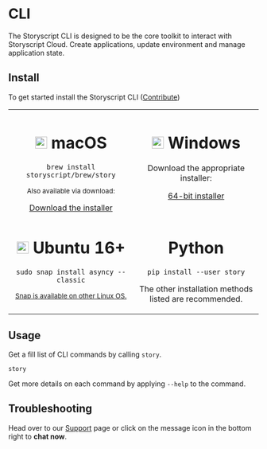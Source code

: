 # CLI

The Storyscript CLI is designed to be the core toolkit to interact with Storyscript Cloud. Create applications, update environment and manage application state.

## Install
To get started install the Storyscript CLI ([Contribute](https://github.com/storyscript/cli))

<table width="100%">
<tr>
<td style="text-align:center" width="50%" valign="top">
<h1><img src="../assets/apple-logo.svg" width="24"> macOS</h1>

```shell
brew install storyscript/brew/story
```

<small>Also available via download:</small>

<div><a href="https://github.com/storyscript/cli/releases/download/0.0.6/asyncy-0.0.6.pkg" class="button is-primary is-small">Download the installer</a></div>


</td>
<td style="text-align:center" width="50%" valign="top">
<h1><img src="../assets/windows-logo.svg" width="24"> Windows</h1>

Download the appropriate installer:

<div><a href="https://github.com/storyscript/cli/releases/download/0.0.6/asyncy-x64.exe" class="button is-primary is-small">64-bit installer</a></div>

</td>
</tr>
<tr>
<td style="text-align:center" valign="top">
<h1><img src="../assets/ubuntu-logo.svg" width="24"> Ubuntu 16+</h1>

```shell
sudo snap install asyncy --classic
```

<small><a href="https://snapcraft.io/">Snap is available on other Linux OS.</a></small>

</td>
<td style="text-align:center" valign="top">
<h1>Python</h1>

```shell
pip install --user story
```

The other installation methods listed are recommended.

</td>
</tr>
</table>

## Usage

Get a fill list of CLI commands by calling `story`.

```shell
story
```

Get more details on each command by applying `--help` to the command.

## Troubleshooting

Head over to our [Support](/support/) page or click on the message icon in the bottom right to **chat now**.
